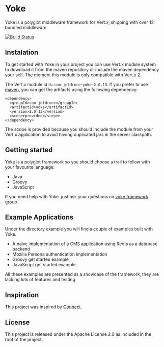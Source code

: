 # Yoke

Yoke is a polyglot middleware framework for Vert.x, shipping with over 12 bundled middleware.

[![Build Status](https://travis-ci.org/pmlopes/yoke.png?branch=master)](https://travis-ci.org/pmlopes/yoke)


## Instalation

To get started with Yoke in your project you can use Vert.x module system to download it from the maven repository or
include the maven dependency your self. The moment this module is only compatible with Vert.x 2.

The Vert.x module id is: `com.jetdrone~yoke~2.0.13`. If you prefer to use [maven](http://maven.apache.org), you can get
the artifacts using the following dependency:

    <dependency>
      <groupId>com.jetdrone</groupId>
      <artifactId>yoke</artifactId>
      <version>2.0.13</version>
      <scope>provided</scope>
    </dependency>

The scope is provided because you should include the module from your Vert.x application to avoid having duplicated jars
in the server classpath.


## Getting started

Yoke is a polyglot framework so you should choose a trail to follow with your favourite language:

* Java
* Groovy
* JavaScript

If you need help with Yoke. just ask your questions on [yoke framework group](https://groups.google.com/forum/#!forum/yoke-framework).


## Example Applications

Under the directory example you will find a couple of examples built with Yoke.

* A naive implementation of a CMS application using Redis as a database backend
* Mozilla Persona authentication implementation
* Groovy get started example
* JavaScript get started example

All these examples are presented as a showcase of the framework, they are lacking lots of features and testing.


## Inspiration

This project was inspired by [Connect](http://www.senchalabs.org/connect/).


## License

This project is released under the Apache License 2.0 as included in the root of the project.
